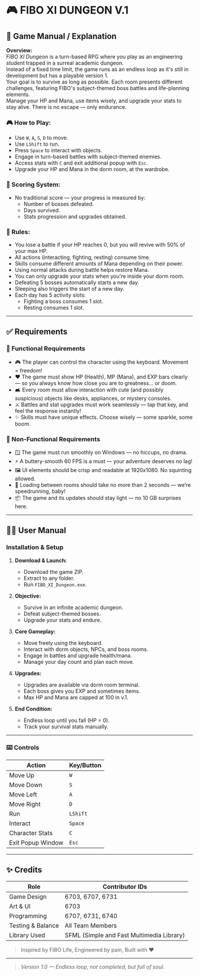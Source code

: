 # 🎮 FIBO XI DUNGEON V.1

## 📘 Game Manual / Explanation

**Overview:**  
*FIBO XI Dungeon* is a turn-based RPG where you play as an engineering student trapped in a surreal academic dungeon.  
Instead of a fixed time limit, the game runs as an endless loop as it's still in development but has a playable version 1.  
Your goal is to survive as long as possible. Each room presents different challenges, featuring FIBO's subject-themed boss battles and life-planning elements.  
Manage your HP and Mana, use items wisely, and upgrade your stats to stay alive. There is no escape — only endurance.

### 🎮 How to Play:
- Use `W`, `A`, `S`, `D` to move.
- Use `LShift` to run.
- Press `Space` to interact with objects.
- Engage in turn-based battles with subject-themed enemies.
- Access stats with `C` and exit additional popup with `Esc`.
- Upgrade your HP and Mana in the dorm room, at the wardrobe.

### 🧮 Scoring System:
- No traditional score — your progress is measured by:
  - Number of bosses defeated.
  - Days survived.
  - Stats progression and upgrades obtained.

### 📏 Rules:
- You lose a battle if your HP reaches 0, but you will revive with 50% of your max HP.
- All actions (interacting, fighting, resting) consume time.
- Skills consume different amounts of Mana depending on their power.
- Using normal attacks during battle helps restore Mana.
- You can only upgrade your stats when you're inside your dorm room.
- Defeating 5 bosses automatically starts a new day.
- Sleeping also triggers the start of a new day.
- Each day has 5 activity slots:
  - Fighting a boss consumes 1 slot.
  - Resting consumes 1 slot.

---

## ✅ Requirements

### 🔧 Functional Requirements 

- 🎮 The player can control the character using the keyboard. Movement = freedom!
- ❤️ The game must show HP (Health), MP (Mana), and EXP bars clearly — so you always know how close you are to greatness... or doom.
- 🛋️ Every room must allow interaction with cute (and possibly suspicious) objects like desks, appliances, or mystery consoles.
- ⚔️ Battles and stat upgrades must work seamlessly — tap that key, and feel the response instantly!
- ✨ Skills must have unique effects. Choose wisely — some sparkle, some boom.

### 🧠 Non-Functional Requirements 

- 🪟 The game must run smoothly on Windows — no hiccups, no drama.
- ⚡ A buttery-smooth 60 FPS is a must — your adventure deserves no lag!
- 🖼️ UI elements should be crisp and readable at 1920x1080. No squinting allowed.
- 🚪 Loading between rooms should take no more than 2 seconds — we’re speedrunning, baby!
- 📦 The game and its updates should stay light — no 10 GB surprises here.

---

## 🧑‍💻 User Manual

### Installation & Setup

1. **Download & Launch:**
   - Download the game ZIP.
   - Extract to any folder.
   - Run `FIBO_XI_Dungeon.exe`.

2. **Objective:**
   - Survive in an infinite academic dungeon.
   - Defeat subject-themed bosses.
   - Upgrade your stats and endure.

3. **Core Gameplay:**
   - Move freely using the keyboard.
   - Interact with dorm objects, NPCs, and boss rooms.
   - Engage in battles and upgrade health/mana.
   - Manage your day count and plan each move.

4. **Upgrades:**
   - Upgrades are available via dorm room terminal.
   - Each boss gives you EXP and sometimes items.
   - Max HP and Mana are capped at 100 in v.1.

5. **End Condition:**
   - Endless loop until you fall (HP = 0).
   - Track your survival stats manually.

---

### ⌨️ Controls

| Action            | Key/Button         |
|-------------------|--------------------|
| Move Up           | `W`                |
| Move Down         | `S`                |
| Move Left         | `A`                |
| Move Right        | `D`                |
| Run               | `LShift`           |
| Interact          | `Space`            |
| Character Stats   | `C`                |
| Exit Popup Window | `Esc`              |

---

## ✨ Credits

| Role               | Contributor IDs                           |
|--------------------|-------------------------------------------|
| Game Design        | 6703, 6707, 6731                          |
| Art & UI           | 6703                                      |
| Programming        | 6707, 6731, 6740                          |
| Testing & Balance  | All Team Members                          |
| Library Used       | SFML (Simple and Fast Multimedia Library) |

> Inspired by FIBO Life, Engineered by pain, Built with ❤️

---

> _Version 1.0 — Endless loop, not completed, but full of soul._
